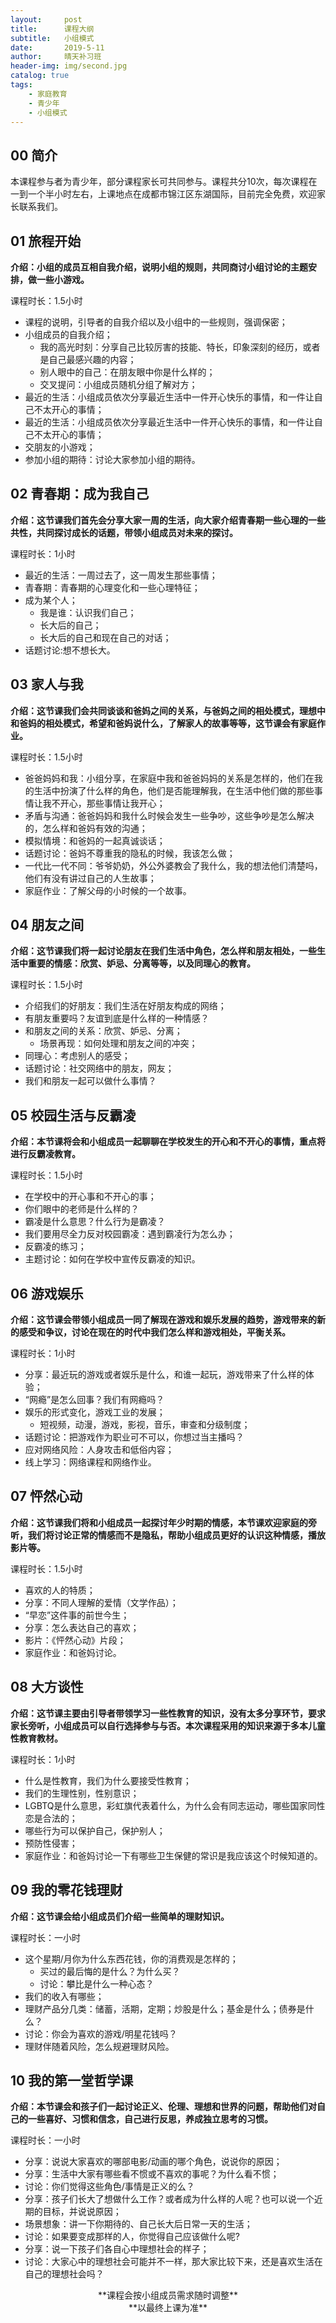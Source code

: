 ```yaml
---
layout:     post
title:      课程大纲
subtitle:  	小组模式
date:       2019-5-11
author:     晴天补习班
header-img: img/second.jpg
catalog: true
tags:
    - 家庭教育
    - 青少年
	- 小组模式
---
```


## 00 简介

本课程参与者为青少年，部分课程家长可共同参与。课程共分10次，每次课程在一到一个半小时左右，上课地点在成都市锦江区东湖国际，目前完全免费，欢迎家长联系我们。

## 01 旅程开始

**介绍：小组的成员互相自我介绍，说明小组的规则，共同商讨小组讨论的主题安排，做一些小游戏。**

课程时长：1.5小时

- 课程的说明，引导者的自我介绍以及小组中的一些规则，强调保密；
- 小组成员的自我介绍； 
  - 我的高光时刻：分享自己比较厉害的技能、特长，印象深刻的经历，或者是自己最感兴趣的内容；
  - 别人眼中的自己：在朋友眼中你是什么样的；
  - 交叉提问：小组成员随机分组了解对方；
- 最近的生活：小组成员依次分享最近生活中一件开心快乐的事情，和一件让自己不太开心的事情；
- 最近的生活：小组成员依次分享最近生活中一件开心快乐的事情，和一件让自己不太开心的事情；
- 交朋友的小游戏；
- 参加小组的期待：讨论大家参加小组的期待。

## 02 青春期：成为我自己

**介绍：这节课我们首先会分享大家一周的生活，向大家介绍青春期一些心理的一些共性，共同探讨成长的话题，带领小组成员对未来的探讨。**

课程时长：1小时

- 最近的生活：一周过去了，这一周发生那些事情；
- 青春期：青春期的心理变化和一些心理特征；
- 成为某个人；
  - 我是谁：认识我们自己；
  - 长大后的自己；
  - 长大后的自己和现在自己的对话；
- 话题讨论:想不想长大。

## 03 家人与我

**介绍：这节课我们会共同谈谈和爸妈之间的关系，与爸妈之间的相处模式，理想中和爸妈的相处模式，希望和爸妈说什么，了解家人的故事等等，这节课会有家庭作业。**

课程时长：1.5小时

- 爸爸妈妈和我：小组分享，在家庭中我和爸爸妈妈的关系是怎样的，他们在我的生活中扮演了什么样的角色，他们是否能理解我，在生活中他们做的那些事情让我不开心，那些事情让我开心；
- 矛盾与沟通：爸爸妈妈和我什么时候会发生一些争吵，这些争吵是怎么解决的，怎么样和爸妈有效的沟通；
- 模拟情境：和爸妈的一起真诚谈话；
- 话题讨论：爸妈不尊重我的隐私的时候，我该怎么做；
- 一代比一代不同：爷爷奶奶，外公外婆教会了我什么，我的想法他们清楚吗，他们有没有讲过自己的人生故事；
- 家庭作业：了解父母的小时候的一个故事。

## 04 朋友之间

**介绍：这节课我们将一起讨论朋友在我们生活中角色，怎么样和朋友相处，一些生活中重要的情感：欣赏、妒忌、分离等等，以及同理心的教育。**

课程时长：1.5小时

- 介绍我们的好朋友：我们生活在好朋友构成的网络；
- 有朋友重要吗？友谊到底是什么样的一种情感？
- 和朋友之间的关系：欣赏、妒忌、分离；
  - 场景再现：如何处理和朋友之间的冲突；
- 同理心：考虑别人的感受；
- 话题讨论：社交网络中的朋友，网友；
- 我们和朋友一起可以做什么事情？

## 05 校园生活与反霸凌

**介绍：本节课将会和小组成员一起聊聊在学校发生的开心和不开心的事情，重点将进行反霸凌教育。**

课程时长：1.5小时

- 在学校中的开心事和不开心的事；
- 你们眼中的老师是什么样的？
- 霸凌是什么意思？什么行为是霸凌？
- 我们要用尽全力反对校园霸凌：遇到霸凌行为怎么办；
- 反霸凌的练习；
- 主题讨论：如何在学校中宣传反霸凌的知识。

## 06 游戏娱乐

**介绍：这节课会带领小组成员一同了解现在游戏和娱乐发展的趋势，游戏带来的新的感受和争议，讨论在现在的时代中我们怎么样和游戏相处，平衡关系。**

课程时长：1小时

- 分享：最近玩的游戏或者娱乐是什么，和谁一起玩，游戏带来了什么样的体验；
- “网瘾”是怎么回事？我们有网瘾吗？
- 娱乐的形式变化，游戏工业的发展；
  - 短视频，动漫，游戏，影视，音乐，审查和分级制度；
- 话题讨论：把游戏作为职业可不可以，你想过当主播吗？
- 应对网络风险：人身攻击和低俗内容；
- 线上学习：网络课程和网络作业。

## 07 怦然心动

**介绍：这节课我们将和小组成员一起探讨年少时期的情感，本节课欢迎家庭的旁听，我们将讨论正常的情感而不是隐私，帮助小组成员更好的认识这种情感，播放影片等。**

课程时长：1.5小时

- 喜欢的人的特质；
- 分享：不同人理解的爱情（文学作品）；
- “早恋”这件事的前世今生；
- 分享：怎么表达自己的喜欢；
- 影片：《怦然心动》片段；
- 家庭作业：和爸妈讨论。

## 08 大方谈性

**介绍：这节课主要由引导者带领学习一些性教育的知识，没有太多分享环节，要求家长旁听，小组成员可以自行选择参与与否。本次课程采用的知识来源于多本儿童性教育教材。**

课程时长：1小时

- 什么是性教育，我们为什么要接受性教育；
- 我们的生理性别，性别意识；
- LGBTQ是什么意思，彩虹旗代表着什么，为什么会有同志运动，哪些国家同性恋是合法的；
- 哪些行为可以保护自己，保护别人；
- 预防性侵害；
- 家庭作业：和爸妈讨论一下有哪些卫生保健的常识是我应该这个时候知道的。

## 09 我的零花钱理财

**介绍：这节课会给小组成员们介绍一些简单的理财知识。**

课程时长：一小时

- 这个星期/月你为什么东西花钱，你的消费观是怎样的；
  - 买过的最后悔的是什么？为什么买？
  - 讨论：攀比是什么一种心态？
- 我们的收入有哪些；
- 理财产品分几类：储蓄，活期，定期；炒股是什么；基金是什么；债券是什么？
- 讨论：你会为喜欢的游戏/明星花钱吗？
- 理财伴随着风险，怎么规避理财风险。

## 10 我的第一堂哲学课

**介绍：本节课会和孩子们一起讨论正义、伦理、理想和世界的问题，帮助他们对自己的一些喜好、习惯和信念，自己进行反思，养成独立思考的习惯。**

课程时长：一小时

- 分享：说说大家喜欢的哪部电影/动画的哪个角色，说说你的原因；
- 分享：生活中大家有哪些看不惯或不喜欢的事呢？为什么看不惯；
- 讨论：你们觉得这些角色/事情是正义的么？
- 分享：孩子们长大了想做什么工作？或者成为什么样的人呢？也可以说一个近期的目标，并说说原因；
- 场景想象：讲一下你期待的、自己长大后日常一天的生活；
- 讨论：如果要变成那样的人，你觉得自己应该做什么呢?
- 分享：说一下孩子们各自心中理想社会的样子；
- 讨论：大家心中的理想社会可能并不一样，那大家比较下来，还是喜欢生活在自己的理想社会吗？

<center>**课程会按小组成员需求随时调整**

<center>**以最终上课为准**


